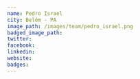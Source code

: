 ```yaml
---
name: Pedro Israel
city: Belém - PA
image_path: /images/team/pedro_israel.png
badged_image_path: 
twitter:
facebook: 
linkedin: 
website:
badges:
---
```

